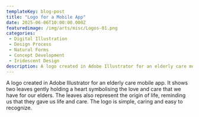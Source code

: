 ```yaml
---
templateKey: blog-post
title: "Logo for a Mobile App"
date: 2025-06-06T10:00:00.000Z
featuredimage: /img/arts/misc/Logos-01.png
categories:
 - Digital Illustration
 - Design Process
 - Natural Forms
 - Concept Development
 - Iridescent Design
description: A logo created in Adobe Illustrator for an elderly care mobile app. It shows two leaves gently holding a heart symbolising the love and care that we have for our elders. The leaves also represent the origin of life, reminding us that they gave us life and care. The logo is simple, caring and easy to recognize.
---
```

A logo created in Adobe Illustrator for an elderly care mobile app. It shows two leaves gently holding a heart symbolising the love and care that we have for our elders. The leaves also represent the origin of life, reminding us that they gave us life and care.
The logo is simple, caring and easy to recognize.
